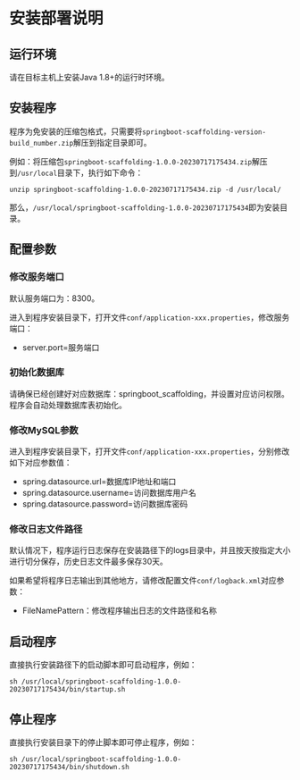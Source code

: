 # 安装部署说明



## 运行环境

请在目标主机上安装Java 1.8+的运行时环境。


## 安装程序

程序为免安装的压缩包格式，只需要将`springboot-scaffolding-version-build_number.zip`解压到指定目录即可。

例如：将压缩包`springboot-scaffolding-1.0.0-20230717175434.zip`解压到`/usr/local`目录下，执行如下命令：
```shell
unzip springboot-scaffolding-1.0.0-20230717175434.zip -d /usr/local/
```
那么，`/usr/local/springboot-scaffolding-1.0.0-20230717175434`即为安装目录。


## 配置参数

### 修改服务端口

默认服务端口为：8300。

进入到程序安装目录下，打开文件`conf/application-xxx.properties`，修改服务端口：

- server.port=服务端口


### 初始化数据库

请确保已经创建好对应数据库：springboot_scaffolding，并设置对应访问权限。
程序会自动处理数据库表初始化。


### 修改MySQL参数

进入到程序安装目录下，打开文件`conf/application-xxx.properties`，分别修改如下对应参数值：

- spring.datasource.url=数据库IP地址和端口
- spring.datasource.username=访问数据库用户名
- spring.datasource.password=访问数据库密码



### 修改日志文件路径

默认情况下，程序运行日志保存在安装路径下的logs目录中，并且按天按指定大小进行切分保存，历史日志文件最多保存30天。

如果希望将程序日志输出到其他地方，请修改配置文件`conf/logback.xml`对应参数：

- FileNamePattern：修改程序输出日志的文件路径和名称


## 启动程序

直接执行安装路径下的启动脚本即可启动程序，例如：
```shell
sh /usr/local/springboot-scaffolding-1.0.0-20230717175434/bin/startup.sh
```


## 停止程序

直接执行安装目录下的停止脚本即可停止程序，例如：
```shell
sh /usr/local/springboot-scaffolding-1.0.0-20230717175434/bin/shutdown.sh
```



